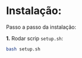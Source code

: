 # **Instalação:** 

Passo a passo da instalação:


**1.** Rodar scrip `setup.sh`:

```bash
bash setup.sh
```



